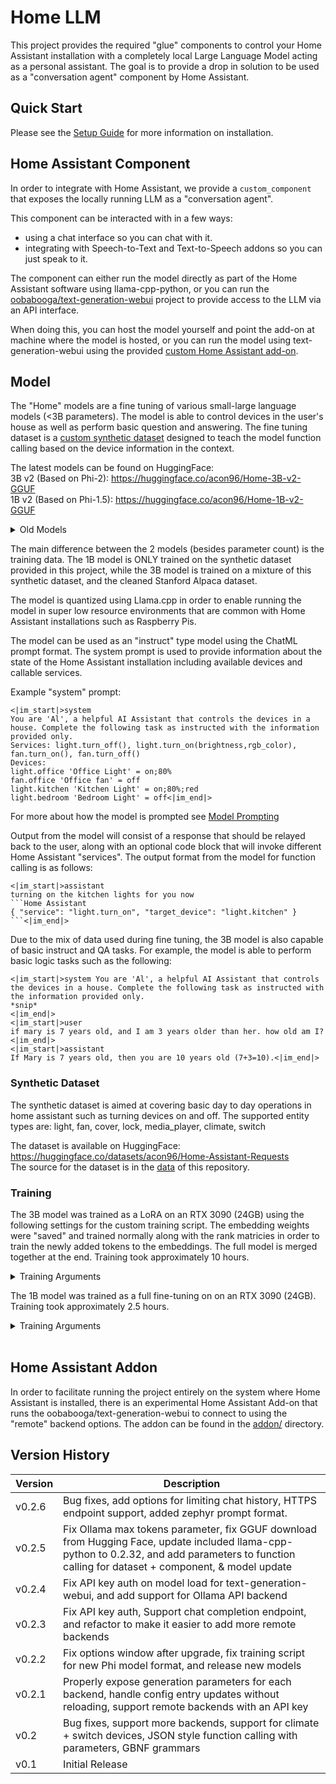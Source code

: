 # Home LLM
This project provides the required "glue" components to control your Home Assistant installation with a completely local Large Language Model acting as a personal assistant. The goal is to provide a drop in solution to be used as a "conversation agent" component by Home Assistant.

## Quick Start
Please see the [Setup Guide](./docs/Setup.md) for more information on installation.

## Home Assistant Component
In order to integrate with Home Assistant, we provide a `custom_component` that exposes the locally running LLM as a "conversation agent".

This component can be interacted with in a few ways:  
- using a chat interface so you can chat with it.
- integrating with Speech-to-Text and Text-to-Speech addons so you can just speak to it.

The component can either run the model directly as part of the Home Assistant software using llama-cpp-python, or you can run the [oobabooga/text-generation-webui](https://github.com/oobabooga/text-generation-webui) project to provide access to the LLM via an API interface.

When doing this, you can host the model yourself and point the add-on at machine where the model is hosted, or you can run the model using text-generation-webui using the provided [custom Home Assistant add-on](./addon).

## Model
The "Home" models are a fine tuning of various small-large language models (<3B parameters).  The model is able to control devices in the user's house as well as perform basic question and answering.  The fine tuning dataset is a [custom synthetic dataset](./data) designed to teach the model function calling based on the device information in the context.

The latest models can be found on HuggingFace:  
3B v2 (Based on Phi-2): https://huggingface.co/acon96/Home-3B-v2-GGUF  
1B v2 (Based on Phi-1.5): https://huggingface.co/acon96/Home-1B-v2-GGUF  

<details>

<summary>Old Models</summary>  

3B v1 (Based on Phi-2): https://huggingface.co/acon96/Home-3B-v1-GGUF  
1B v1 (Based on Phi-1.5): https://huggingface.co/acon96/Home-1B-v1-GGUF  

</details>

The main difference between the 2 models (besides parameter count) is the training data. The 1B model is ONLY trained on the synthetic dataset provided in this project, while the 3B model is trained on a mixture of this synthetic dataset, and the cleaned Stanford Alpaca dataset.

The model is quantized using Llama.cpp in order to enable running the model in super low resource environments that are common with Home Assistant installations such as Raspberry Pis.

The model can be used as an "instruct" type model using the ChatML prompt format. The system prompt is used to provide information about the state of the Home Assistant installation including available devices and callable services.

Example "system" prompt: 
```
<|im_start|>system
You are 'Al', a helpful AI Assistant that controls the devices in a house. Complete the following task as instructed with the information provided only.
Services: light.turn_off(), light.turn_on(brightness,rgb_color), fan.turn_on(), fan.turn_off()
Devices:
light.office 'Office Light' = on;80%
fan.office 'Office fan' = off
light.kitchen 'Kitchen Light' = on;80%;red
light.bedroom 'Bedroom Light' = off<|im_end|>
```

For more about how the model is prompted see [Model Prompting](/docs/Model%20Prompting.md)

Output from the model will consist of a response that should be relayed back to the user, along with an optional code block that will invoke different Home Assistant "services". The output format from the model for function calling is as follows:

`````
<|im_start|>assistant
turning on the kitchen lights for you now
```Home Assistant
{ "service": "light.turn_on", "target_device": "light.kitchen" }
```<|im_end|>
`````

Due to the mix of data used during fine tuning, the 3B model is also capable of basic instruct and QA tasks. For example, the model is able to perform basic logic tasks such as the following:

```
<|im_start|>system You are 'Al', a helpful AI Assistant that controls the devices in a house. Complete the following task as instructed with the information provided only.
*snip*
<|im_end|>
<|im_start|>user
if mary is 7 years old, and I am 3 years older than her. how old am I?<|im_end|>
<|im_start|>assistant
If Mary is 7 years old, then you are 10 years old (7+3=10).<|im_end|>
```

### Synthetic Dataset
The synthetic dataset is aimed at covering basic day to day operations in home assistant such as turning devices on and off.
The supported entity types are: light, fan, cover, lock, media_player, climate, switch

The dataset is available on HuggingFace: https://huggingface.co/datasets/acon96/Home-Assistant-Requests  
The source for the dataset is in the [data](/data) of this repository.

### Training
The 3B model was trained as a LoRA on an RTX 3090 (24GB) using the following settings for the custom training script. The embedding weights were "saved" and trained normally along with the rank matricies in order to train the newly added tokens to the embeddings. The full model is merged together at the end. Training took approximately 10 hours.

<details>
<summary>Training Arguments</summary>

```console
python3 train.py \
    --run_name home-3b \
    --base_model microsoft/phi-2 \
    --add_pad_token \
    --add_chatml_tokens \
    --bf16 \
    --train_dataset data/home_assistant_alpaca_merged_train.json \
    --learning_rate 1e-5 \
    --save_steps 1000 \
    --micro_batch_size 2 --gradient_checkpointing \
    --ctx_size 2048 \
    --group_by_length \
    --use_lora --lora_rank 32 --lora_alpha 64 --lora_modules fc1,fc2,q_proj,v_proj,dense --lora_modules_to_save embed_tokens,lm_head --lora_merge
```

</details>

The 1B model was trained as a full fine-tuning on on an RTX 3090 (24GB). Training took approximately 2.5 hours.

<details>
<summary>Training Arguments</summary>

```console
python3 train.py \
    --run_name home-1b \
    --base_model microsoft/phi-1_5 \
    --add_pad_token \
    --add_chatml_tokens \
    --bf16 \
    --train_dataset data/home_assistant_train.json \
    --learning_rate 1e-5 \
    --micro_batch_size 4 --gradient_checkpointing \
    --ctx_size 2048
```

</details>
<br/>

## Home Assistant Addon
In order to facilitate running the project entirely on the system where Home Assistant is installed, there is an experimental Home Assistant Add-on that runs the oobabooga/text-generation-webui to connect to using the "remote" backend options.  The addon can be found in the [addon/](./addon/README.md) directory.


## Version History
| Version | Description                                                                                                                                                                                      |
| ------- | -------------------------------------------------------------------------------------------------------------------------------------------------------------------------------------------------|
| v0.2.6  | Bug fixes, add options for limiting chat history, HTTPS endpoint support, added zephyr prompt format.                                                                                            |
| v0.2.5  | Fix Ollama max tokens parameter, fix GGUF download from Hugging Face, update included llama-cpp-python to 0.2.32, and add parameters to function calling for dataset + component, & model update |
| v0.2.4  | Fix API key auth on model load for text-generation-webui, and add support for Ollama API backend                                                                                                 |
| v0.2.3  | Fix API key auth, Support chat completion endpoint, and refactor to make it easier to add more remote backends                                                                                   |
| v0.2.2  | Fix options window after upgrade, fix training script for new Phi model format, and release new models                                                                                           |
| v0.2.1  | Properly expose generation parameters for each backend, handle config entry updates without reloading, support remote backends with an API key                                                   |
| v0.2    | Bug fixes, support more backends, support for climate + switch devices, JSON style function calling with parameters, GBNF grammars                                                               |
| v0.1    | Initial Release                                                                                                                                                                                  |
